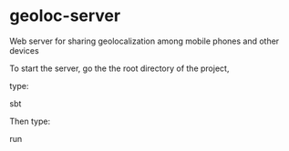 # geoloc-server
Web server for sharing geolocalization among mobile phones and other devices

To start the server, go the the root directory of the project,

type:

sbt

Then type:

run
